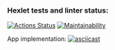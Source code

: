 ### Hexlet tests and linter status:
[![Actions Status](https://github.com/DSunShine371/java-project-61/actions/workflows/hexlet-check.yml/badge.svg)](https://github.com/DSunShine371/java-project-61/actions)
[![Maintainability](https://api.codeclimate.com/v1/badges/70e499e7582253af3853/maintainability)](https://codeclimate.com/github/DSunShine371/java-project-61/maintainability)

App implementation:
[![asciicast](https://asciinema.org/a/gShS3ZneA9Kugz8myRqpsF8pT.svg)](https://asciinema.org/a/gShS3ZneA9Kugz8myRqpsF8pT)